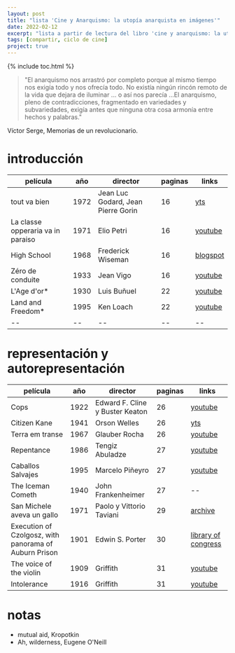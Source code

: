 ```yaml
---
layout: post
title: "lista 'Cine y Anarquismo: la utopía anarquista en imágenes'"
date: 2022-02-12
excerpt: "lista a partir de lectura del libro 'cine y anarquismo: la utopía anarquista en imágenes'"
tags: [compartir, ciclo de cine]
project: true
---
```


{% include toc.html %}

> "El anarquismo nos arrastró por completo
porque al mismo tiempo nos exigía todo y nos
ofrecía todo. No existía ningún rincón remoto
de la vida que dejara de iluminar ... o así nos
parecía ...El anarquismo, pleno de contradicciones, 
fragmentado en variedades y subvariedades, 
exigía antes que ninguna otra cosa armonía 
entre hechos y palabras."

Víctor Serge,
Memorias de un revolucionario.

# introducción

| película | año | director | paginas | links |
| -- | -- | -- | -- | -- |
| tout va bien | 1972 | Jean Luc Godard, Jean Pierre Gorin | 16 | [yts](https://yts.mx/movies/tout-va-bien-1972) |
| La classe opperaria va in paraiso | 1971 | Elio  Petri| 16 | [youtube](https://www.youtube.com/watch?v=fNcxxBjEOgw) |
| High School | 1968 | Frederick Wiseman | 16 | [blogspot](https://scalisto.blogspot.com/2022/01/frederick-wiseman-high-school-1969.html) |
| Zéro de conduite | 1933 | Jean Vigo | 16 | [youtube](https://www.youtube.com/watch?v=WlSS4Bf8rpU) |
| L'Age d'or* | 1930 | Luis Buñuel | 22 | [youtube](https://www.youtube.com/watch?v=RDbav8hcl5U) |
| Land and Freedom* | 1995 | Ken Loach | 22 | [youtube](https://www.youtube.com/watch?v=B_qqLMmZjoE) |
| -- | -- | -- | -- | -- |

# representación y autorepresentación

| película | año | director | paginas | links |
| -- | -- | -- | -- | -- |
| Cops | 1922 | Edward F. Cline y Buster Keaton | 26 | [youtube](https://www.youtube.com/watch?v=asEgQZhShLk) |
| Citizen Kane | 1941 | Orson Welles | 26 | [yts](https://yts.mx/movies/citizen-kane-1941) |
| Terra em transe | 1967 | Glauber Rocha | 26 | [youtube](https://www.youtube.com/watch?v=bX4BLrGwWGQ) |
| Repentance | 1986 | Tengiz Abuladze | 27 | [youtube](https://www.youtube.com/watch?v=90LukX3eSgM) |
| Caballos Salvajes | 1995 | Marcelo Piñeyro | 27 | [youtube](https://www.youtube.com/watch?v=vhM1GgOCWR4) |
| The Iceman Cometh | 1940 | John Frankenheimer | 27 | -- |
| San Michele aveva un gallo | 1971 | Paolo y Vittorio Taviani | 29 | [archive](https://archive.org/details/SanMicheleAvevaUnGalloAngeeParaZoowoman.website) |
| Execution of Czolgosz, with panorama of Auburn Prison | 1901 | Edwin S. Porter | 30 | [library of congress](https://www.loc.gov/item/00694362) |
| The voice of the violin | 1909 | Griffith | 31 | [youtube](https://www.youtube.com/watch?v=haH4WJoYCmU) |
| Intolerance | 1916 | Griffith | 31 | [youtube](https://www.youtube.com/watch?v=Lg-HMkrs9-k) |



# notas

- mutual aid, Kropotkin
- Ah, wilderness, Eugene O'Neill